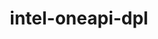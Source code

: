 ---
title: "intel-oneapi-dpl"
layout: cache
categories: [package, develop-2024-01-14]
meta: {"versions": ["2022.3.0"], "compilers": ["oneapi@=2023.2.0"], "oss": ["ubuntu20.04"], "platforms": ["linux"], "targets": ["x86_64_v3"], "stacks": ["e4s-oneapi", "root"], "num_specs": 1, "num_specs_by_stack": {"root": 1, "e4s-oneapi": 1}}
spec_details: [{"hash": "ldv5uorzlpk42sm4cfgyn5uoewdwqiti", "compiler": "oneapi@=2023.2.0", "versions": ["2022.3.0"], "os": "ubuntu20.04", "platform": "linux", "target": "x86_64_v3", "variants": ["build_system=generic", "+envmods"], "stacks": ["root", "e4s-oneapi"], "size": "-", "tarball": "https://binaries.spack.io/releases/develop-2024-01-14/build_cache/linux-ubuntu20.04-x86_64_v3/oneapi-2023.2.0/intel-oneapi-dpl-2022.3.0/linux-ubuntu20.04-x86_64_v3-oneapi-2023.2.0-intel-oneapi-dpl-2022.3.0-ldv5uorzlpk42sm4cfgyn5uoewdwqiti.spack"}]
---